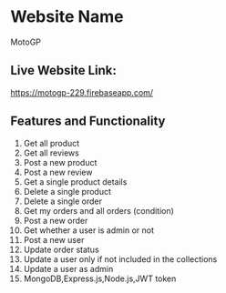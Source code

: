 # Website Name

MotoGP

## Live Website Link:

https://motogp-229.firebaseapp.com/ 

## Features and Functionality

1. Get all product
2. Get all reviews
3. Post a new product
4. Post a new review
5. Get a single product details
6. Delete a single product
7. Delete a single order
8. Get my orders and all orders (condition)
9. Post a new order
10. Get whether a user is admin or not
11. Post a new user
12. Update order status
13. Update a user only if not included in the collections
14. Update a user as admin
15. MongoDB,Express.js,Node.js,JWT token
